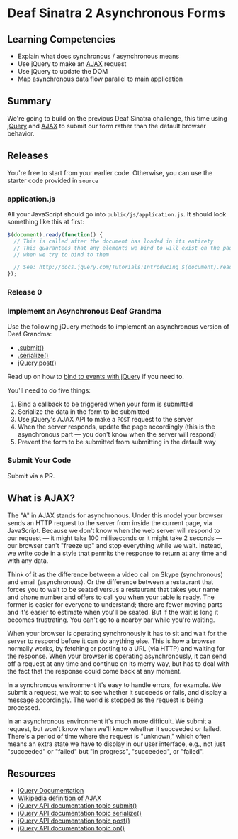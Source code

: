 # Deaf Sinatra 2 Asynchronous Forms

## Learning Competencies

* Explain what does synchronous / asynchronous means
* Use jQuery to make an [AJAX](#ajax) request
* Use jQuery to update the DOM
* Map asynchronous data flow parallel to main application

## Summary

We're going to build on the previous Deaf Sinatra challenge, this time using
[jQuery][] and [AJAX][] to submit our form rather than the default browser
behavior.


## Releases

You're free to start from your earlier code.  Otherwise, you can use the
starter code provided in `source`

### application.js

All your JavaScript should go into `public/js/application.js`.  It should look
something like this at first:

```javascript
$(document).ready(function() {
  // This is called after the document has loaded in its entirety
  // This guarantees that any elements we bind to will exist on the page
  // when we try to bind to them

  // See: http://docs.jquery.com/Tutorials:Introducing_$(document).ready()
});
```

### Release 0

### Implement an Asynchronous Deaf Grandma

Use the following jQuery methods to implement an asynchronous version of Deaf Grandma:

* [.submit()][submit-api-documentation]
* [.serialize()][serialize-api-documentation]
* [jQuery.post()][jquery-ajax-post-documentation]


Read up on how to [bind to events with jQuery][jquery-on-documentation] if you need to.

You'll need to do five things:

1. Bind a callback to be triggered when your form is submitted
2. Serialize the data in the form to be submitted
3. Use jQuery's AJAX API to make a `POST` request to the server
4. When the server responds, update the page accordingly (this is the
   asynchronous part &mdash; you don't know when the server will respond)
5. Prevent the form to be submitted from submitting in the default way

### Submit Your Code

Submit via a PR.

## What is AJAX?

<a target="ajax">

The "A" in AJAX stands for asynchronous.  Under this model your browser sends
an HTTP request to the server from inside the current page, via JavaScript.
Because we don't know when the web server will respond to our request &mdash;
it might take 100 milliseconds or it might take 2 seconds &mdash; our browser
can't "freeze up" and stop everything while we wait.  Instead, we write code in
a style that permits the response to return at any time and with any data.

Think of it as the difference between a video call on Skype (synchronous) and
email (asynchronous).  Or the difference between a restaurant that forces you
to wait to be seated versus a restaurant that takes your name and phone number
and offers to call you when your table is ready.  The former is easier for
everyone to understand; there are fewer moving parts and it's easier to
estimate when you'll be seated. But if the wait is long it becomes frustrating.
You can't go to a nearby bar while you're waiting.

When your browser is operating synchronously it has to sit and wait for the
server to respond before it can do anything else.  This is how a browser
normally works, by fetching or posting to a URL (via HTTP) and waiting for the
response.  When your browser is operating asynchronously, it can send off a
request at any time and continue on its merry way, but has to deal with the
fact that the response could come back at any moment.

In a synchronous environment it's easy to handle errors, for example.  We
submit a request, we wait to see whether it succeeds or fails, and display a
message accordingly.  The world is stopped as the request is being processed.

In an asynchronous environment it's much more difficult.  We submit a request,
but won't know when we'll know whether it succeeded or failed.  There's a
period of time where the request is "unknown," which often means an extra state
we have to display in our user interface, e.g., not just "succeeded" or
"failed" but "in progress", "succeeded", or "failed".


## Resources

* [jQuery Documentation][jQuery]
* [Wikipedia definition of AJAX][AJAX]
* [jQuery API documentation topic submit()][submit-api-documentation]
* [jQuery API documentation topic serialize()][serialize-api-documentation]
* [jQuery API documentation topic post()][jquery-ajax-post-documentation]
* [jQuery API documentation topic on()][jquery-on-documentation]

[jQuery]: http://jquery.com/
[AJAX]: http://en.wikipedia.org/wiki/Ajax_%28programming%29
[submit-api-documentation]: http://api.jquery.com/submit/
[serialize-api-documentation]: http://api.jquery.com/serialize/
[jquery-ajax-post-documentation]: http://api.jquery.com/jQuery.post/
[jquery-on-documentation]: http://api.jquery.com/on/
